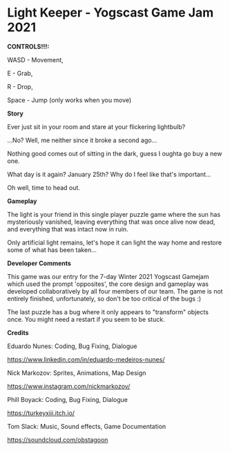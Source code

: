 # Light Keeper - Yogscast Game Jam 2021
**CONTROLS!!!:**

WASD - Movement, 

E - Grab, 

R - Drop, 

Space - Jump (only works when you move)



**Story**

Ever just sit in your room and stare at your flickering lightbulb?

...No?  Well, me neither since it broke a second ago...

Nothing good comes out of sitting in the dark, guess I oughta go buy a new one.

What day is it again?  January 25th?  Why do I feel like that's important...

Oh well, time to head out.

**Gameplay**

The light is your friend in this single player puzzle game where the sun has mysteriously vanished, leaving everything that was once alive now dead, and everything that was intact now in ruin.

Only artificial light remains, let's hope it can light the way home and restore some of what has been taken...

**Developer Comments**

This game was our entry for the 7-day Winter 2021 Yogscast Gamejam which used the prompt 'opposites', the core design and gameplay was developed collaboratively by all four members of our team. The game is not entirely finished, unfortunately, so don't be too critical of the bugs :)

The last puzzle has a bug where it only appears to "transform" objects once. You might need a restart if you seem to be stuck.

**Credits**

Eduardo Nunes: Coding, Bug Fixing, Dialogue

https://www.linkedin.com/in/eduardo-medeiros-nunes/

Nick Markozov: Sprites, Animations, Map Design

https://www.instagram.com/nickmarkozov/

Phill Boyack: Coding, Bug Fixing, Dialogue

https://turkeyxiii.itch.io/

Tom Slack: Music, Sound effects, Game Documentation

https://soundcloud.com/obstagoon
